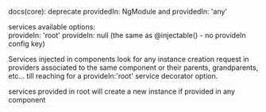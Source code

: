 docs(core): deprecate providedIn: NgModule and providedIn: 'any'

services available options:  
provideIn: 'root'
provideIn: null   (the same as @injectable() - no provideIn config key)


Services injected in components look for any instance creation request in providers associated to the same component or their
parents, grandparents, etc... till reaching for a provideIn:'root' service decorator option.

services provided in root will create a new instance if provided in any component